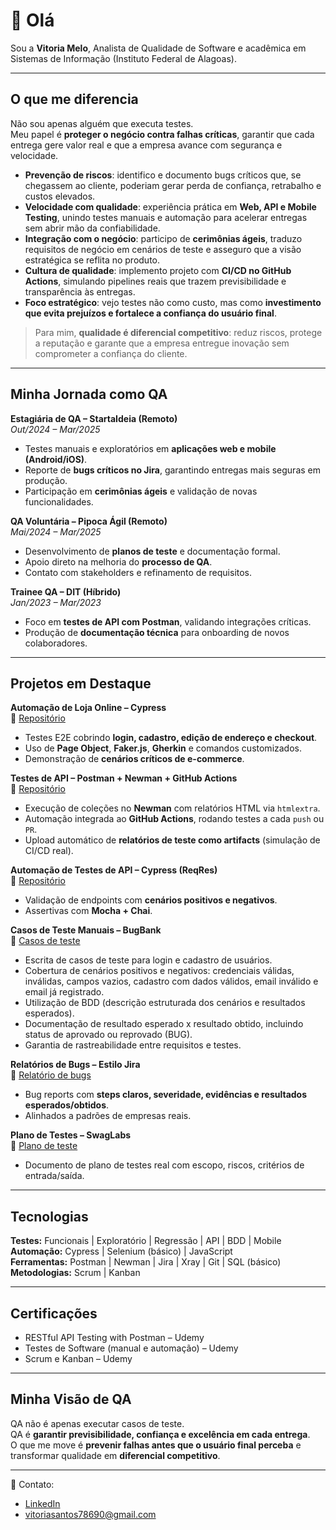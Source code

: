 # 👋 Olá

Sou a **Vitoria Melo**, Analista de Qualidade de Software e acadêmica em Sistemas de Informação (Instituto Federal de Alagoas).    

---

## O que me diferencia

Não sou apenas alguém que executa testes.  
Meu papel é **proteger o negócio contra falhas críticas**, garantir que cada entrega gere valor real e que a empresa avance com segurança e velocidade.

- **Prevenção de riscos**: identifico e documento bugs críticos que, se chegassem ao cliente, poderiam gerar perda de confiança, retrabalho e custos elevados.  
- **Velocidade com qualidade**: experiência prática em **Web, API e Mobile Testing**, unindo testes manuais e automação para acelerar entregas sem abrir mão da confiabilidade.  
- **Integração com o negócio**: participo de **cerimônias ágeis**, traduzo requisitos de negócio em cenários de teste e asseguro que a visão estratégica se reflita no produto.  
- **Cultura de qualidade**: implemento projeto com **CI/CD no GitHub Actions**, simulando pipelines reais que trazem previsibilidade e transparência às entregas.  
- **Foco estratégico**: vejo testes não como custo, mas como **investimento que evita prejuízos e fortalece a confiança do usuário final**.  

> Para mim, **qualidade é diferencial competitivo**: reduz riscos, protege a reputação e garante que a empresa entregue inovação sem comprometer a confiança do cliente.

---

## Minha Jornada como QA  

**Estagiária de QA – StartaIdeia (Remoto)**  
*Out/2024 – Mar/2025*  
- Testes manuais e exploratórios em **aplicações web e mobile (Android/iOS)**.  
- Reporte de **bugs críticos no Jira**, garantindo entregas mais seguras em produção.  
- Participação em **cerimônias ágeis** e validação de novas funcionalidades.  

**QA Voluntária – Pipoca Ágil (Remoto)**  
*Mai/2024 – Mar/2025*  
- Desenvolvimento de **planos de teste** e documentação formal.  
- Apoio direto na melhoria do **processo de QA**.  
- Contato com stakeholders e refinamento de requisitos.  

**Trainee QA – DIT (Híbrido)**  
*Jan/2023 – Mar/2023*  
- Foco em **testes de API com Postman**, validando integrações críticas.  
- Produção de **documentação técnica** para onboarding de novos colaboradores.  

---

## Projetos em Destaque  

**Automação de Loja Online – Cypress**  
📌 [Repositório](https://github.com/vitoriarx/Automacao-loja-web-ebac-Cypress)  
- Testes E2E cobrindo **login, cadastro, edição de endereço e checkout**.  
- Uso de **Page Object**, **Faker.js**, **Gherkin** e comandos customizados.  
- Demonstração de **cenários críticos de e-commerce**.  

**Testes de API – Postman + Newman + GitHub Actions**  
📌 [Repositório](https://github.com/vitoriarx/Teste-Api-Postman-Newman)  
- Execução de coleções no **Newman** com relatórios HTML via `htmlextra`.  
- Automação integrada ao **GitHub Actions**, rodando testes a cada `push` ou `PR`.  
- Upload automático de **relatórios de teste como artifacts** (simulação de CI/CD real).
  
**Automação de Testes de API – Cypress (ReqRes)**    
📌 [Repositório](https://github.com/vitoriarx/Cypress-teste-API)  
- Validação de endpoints com **cenários positivos e negativos**.  
- Assertivas com **Mocha + Chai**.  

**Casos de Teste Manuais – BugBank**   
📌 [Casos de teste](https://docs.google.com/document/d/1CAZdnzSX3slbBpMjwCf4tzzABslZNj1GywY-8shLSNY/edit?usp=sharing)
- Escrita de casos de teste para login e cadastro de usuários.
- Cobertura de cenários positivos e negativos: credenciais válidas, inválidas, campos vazios, cadastro com dados válidos, email inválido e email já registrado.
- Utilização de BDD (descrição estruturada dos cenários e resultados esperados).
- Documentação de resultado esperado x resultado obtido, incluindo status de aprovado ou reprovado (BUG).
- Garantia de rastreabilidade entre requisitos e testes.

**Relatórios de Bugs – Estilo Jira**  
📌 [Relatório de bugs](https://docs.google.com/document/d/1zy02P84SywxVJHZs5T0enumZGPl7-xpGtnzEoZNnKvk/edit?usp=sharing)  
- Bug reports com **steps claros, severidade, evidências e resultados esperados/obtidos**.  
- Alinhados a padrões de empresas reais.  

**Plano de Testes – SwagLabs**  
📌 [Plano de teste](https://docs.google.com/document/d/1Do0GshEsWLRA9ozxbKLgk4VAkmyFlZt167mbssGqyVk/edit?usp=sharing)
- Documento de plano de testes real com escopo, riscos, critérios de entrada/saída.   

---

## Tecnologias 
**Testes:** Funcionais | Exploratório | Regressão | API | BDD | Mobile    
**Automação:** Cypress | Selenium (básico) | JavaScript  
**Ferramentas:** Postman | Newman | Jira | Xray | Git | SQL (básico)  
**Metodologias:** Scrum | Kanban  

---

## Certificações  
- RESTful API Testing with Postman – Udemy  
- Testes de Software (manual e automação) – Udemy  
- Scrum e Kanban – Udemy  

---

## Minha Visão de QA  
QA não é apenas executar casos de teste.  
QA é **garantir previsibilidade, confiança e excelência em cada entrega**.  
O que me move é **prevenir falhas antes que o usuário final perceba** e transformar qualidade em **diferencial competitivo**.  

---

📩 Contato:  
- [LinkedIn](https://linkedin.com/in/vitoria-regina-melo)  
- vitoriasantos78690@gmail.com  
